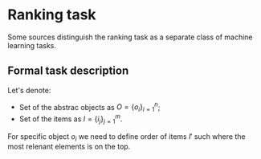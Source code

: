 # Ranking task

Some sources distinguish the ranking task as a separate class of machine learning tasks.

## Formal task description

Let's denote:
- Set of the abstrac objects as $O=\{o_i\}_{i=1}^n$;
- Set of the items as $I=\{i_j\}_{j=1}^m$.

For specific object $o_i$ we need to define order of items $I'$ such where the most relenant elements is on the top.